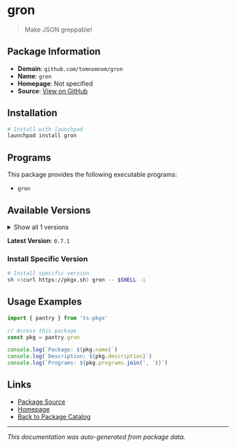 # gron

> Make JSON greppable!

## Package Information

- **Domain**: `github.com/tomnomnom/gron`
- **Name**: `gron`
- **Homepage**: Not specified
- **Source**: [View on GitHub](https://github.com/pkgxdev/pantry/tree/main/projects/github.com/tomnomnom/gron/package.yml)

## Installation

```bash
# Install with launchpad
launchpad install gron
```

## Programs

This package provides the following executable programs:

- `gron`

## Available Versions

<details>
<summary>Show all 1 versions</summary>

- `0.7.1`

</details>

**Latest Version**: `0.7.1`

### Install Specific Version

```bash
# Install specific version
sh <(curl https://pkgx.sh) gron -- $SHELL -i
```

## Usage Examples

```typescript
import { pantry } from 'ts-pkgx'

// Access this package
const pkg = pantry.gron

console.log(`Package: ${pkg.name}`)
console.log(`Description: ${pkg.description}`)
console.log(`Programs: ${pkg.programs.join(', ')}`)
```

## Links

- [Package Source](https://github.com/pkgxdev/pantry/tree/main/projects/github.com/tomnomnom/gron/package.yml)
- [Homepage](#)
- [Back to Package Catalog](../../../package-catalog.md)

---

*This documentation was auto-generated from package data.*
